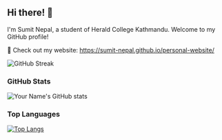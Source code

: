 ## Hi there! 👋

I'm Sumit Nepal, a student of Herald College Kathmandu. Welcome to my GitHub profile!

🔗 Check out my website: https://sumit-nepal.github.io/personal-website/

![GitHub Streak](https://github-readme-streak-stats.herokuapp.com/?user=Sumit-nepal&theme=dark)

### GitHub Stats

![Your Name's GitHub stats](https://github-readme-stats-sigma-five.vercel.app/api?username=Sumit-nepal&show_icons=true&theme=dark)

### Top Languages

[![Top Langs](https://github-readme-stats-sigma-five.vercel.app/api/top-langs/?username=Sumit-nepal&layout=compact&theme=dark)](https://github.com/Sumit-nepal/github-readme-stats)
